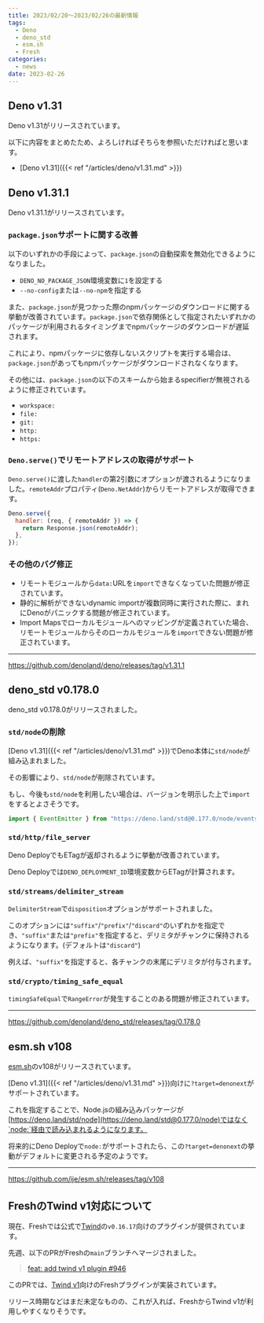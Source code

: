 ```yaml
---
title: 2023/02/20〜2023/02/26の最新情報
tags:
  - Deno
  - deno_std
  - esm.sh
  - Fresh
categories:
  - news
date: 2023-02-26
---
```


## Deno v1.31

Deno v1.31がリリースされています。

以下に内容をまとめたため、よろしければそちらを参照いただければと思います。

- [Deno v1.31]({{< ref "/articles/deno/v1.31.md" >}})

## Deno v1.31.1

Deno v1.31.1がリリースされています。

### `package.json`サポートに関する改善

以下のいずれかの手段によって、`package.json`の自動探索を無効化できるようになりました。

- `DENO_NO_PACKAGE_JSON`環境変数に`1`を設定する
- `--no-config`または`--no-npm`を指定する

また、`package.json`が見つかった際のnpmパッケージのダウンロードに関する挙動が改善されています。`package.json`で依存関係として指定されたいずれかのパッケージが利用されるタイミングまでnpmパッケージのダウンロードが遅延されます。

これにより、npmパッケージに依存しないスクリプトを実行する場合は、`package.json`があってもnpmパッケージがダウンロードされなくなります。

その他には、`package.json`の以下のスキームから始まるspecifierが無視されるように修正されています。

- `workspace:`
- `file:`
- `git:`
- `http:`
- `https:`

### `Deno.serve()`でリモートアドレスの取得がサポート

`Deno.serve()`に渡した`handler`の第2引数にオプションが渡されるようになりました。`remoteAddr`プロパティ(`Deno.NetAddr`)からリモートアドレスが取得できます。

```javascript
Deno.serve({
  handler: (req, { remoteAddr }) => {
    return Response.json(remoteAddr);
  },
});
```

### その他のバグ修正

- リモートモジュールから`data:`URLを`import`できなくなっていた問題が修正されています。
- 静的に解析ができないdynamic importが複数同時に実行された際に、まれにDenoがパニックする問題が修正されています。
- Import Mapsでローカルモジュールへのマッピングが定義されていた場合、リモートモジュールからそのローカルモジュールを`import`できない問題が修正されています。

---

https://github.com/denoland/deno/releases/tag/v1.31.1

## deno_std v0.178.0

deno_std v0.178.0がリリースされました。

### `std/node`の削除

[Deno v1.31]({{< ref "/articles/deno/v1.31.md" >}})でDeno本体に`std/node`が組み込まれました。

その影響により、`std/node`が削除されています。

もし、今後も`std/node`を利用したい場合は、バージョンを明示した上で`import`をするとよさそうです。

```javascript
import { EventEmitter } from "https://deno.land/std@0.177.0/node/events.ts";
```

### `std/http/file_server`

Deno DeployでもETagが返却されるように挙動が改善されています。

Deno Deployでは`DENO_DEPLOYMENT_ID`環境変数からETagが計算されます。

### `std/streams/delimiter_stream`

`DelimiterStream`で`disposition`オプションがサポートされました。

このオプションには`"suffix"`/`"prefix"`/`"discard"`のいずれかを指定でき、`"suffix"`または`"prefix"`を指定すると、デリミタがチャンクに保持されるようになります。(デフォルトは`"discard"`)

例えば、`"suffix"`を指定すると、各チャンクの末尾にデリミタが付与されます。

### `std/crypto/timing_safe_equal`

`timingSafeEqual`で`RangeError`が発生することのある問題が修正されています。

---

https://github.com/denoland/deno_std/releases/tag/0.178.0

## esm.sh v108

[esm.sh](https://github.com/ije/esm.sh)のv108がリリースされています。

[Deno v1.31]({{< ref "/articles/deno/v1.31.md" >}})向けに`?target=denonext`がサポートされています。

これを指定することで、Node.jsの組み込みパッケージが [https://deno.land/std/node](https://deno.land/std@0.177.0/node)ではなく`node:`経由で読み込まれるようになります。

将来的にDeno Deployで`node:`がサポートされたら、この`?target=denonext`の挙動がデフォルトに変更される予定のようです。

---

https://github.com/ije/esm.sh/releases/tag/v108

## FreshのTwind v1対応について

現在、Freshでは公式で[Twind](https://www.npmjs.com/package/twind)の`v0.16.17`向けのプラグインが提供されています。

先週、以下のPRがFreshの`main`ブランチへマージされました。

> [feat: add twind v1 plugin #946](https://github.com/denoland/fresh/pull/946)

このPRでは、[Twind v1](https://github.com/tw-in-js/twind/releases/tag/v1.0.0)向けのFreshプラグインが実装されています。

リリース時期などはまだ未定なものの、これが入れば、FreshからTwind v1が利用しやすくなりそうです。
